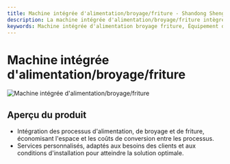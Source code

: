 ```yaml
---
title: Machine intégrée d'alimentation/broyage/friture - Shandong Shengshi Hecheng Machinery Co., Ltd.
description: La machine intégrée d'alimentation/broyage/friture intègre les processus d'alimentation, de broyage et de friture, économisant l'espace et les coûts de conversion entre les processus, offrant des services personnalisés.
keywords: Machine intégrée d'alimentation broyage friture, Équipement de traitement intégré de graines oléagineuses, Équipement de broyage et friture, Équipement de prétraitement intégré de graines oléagineuses, Machine de broyage et friture, Équipement de traitement de graines oléagineuses, Équipement de traitement intégré, Machine de friture de graines oléagineuses, Machine intégrée de broyage et friture, Équipement d'alimentation de graines oléagineuses, Ligne de production de traitement de graines oléagineuses
---
```


# Machine intégrée d'alimentation/broyage/friture
![Machine intégrée d'alimentation/broyage/friture](https://i.postimg.cc/cZcxLxzG/image.png?dl=1)
## Aperçu du produit

* Intégration des processus d'alimentation, de broyage et de friture, économisant l'espace et les coûts de conversion entre les processus.
* Services personnalisés, adaptés aux besoins des clients et aux conditions d'installation pour atteindre la solution optimale.